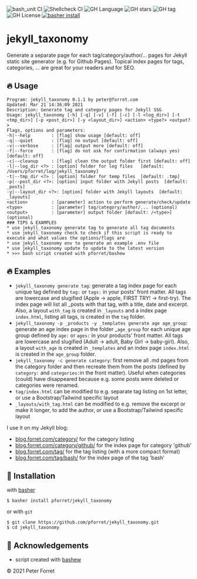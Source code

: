 ![bash_unit CI](https://github.com/pforret/jekyll_taxonomy/workflows/bash_unit%20CI/badge.svg)
![Shellcheck CI](https://github.com/pforret/jekyll_taxonomy/workflows/Shellcheck%20CI/badge.svg)
![GH Language](https://img.shields.io/github/languages/top/pforret/jekyll_taxonomy)
![GH stars](https://img.shields.io/github/stars/pforret/jekyll_taxonomy)
![GH tag](https://img.shields.io/github/v/tag/pforret/jekyll_taxonomy)
![GH License](https://img.shields.io/github/license/pforret/jekyll_taxonomy)
[![basher install](https://img.shields.io/badge/basher-install-white?logo=gnu-bash&style=flat)](https://basher.gitparade.com/package/)

# jekyll_taxonomy

Generate a separate page for each tag/category/author/... pages for Jekyll static site generator (e.g. for Github Pages). Topical index pages for tags, categories, ... are great for your readers and for SEO.

## 🔥 Usage
```
Program: jekyll_taxonomy 0.1.1 by peter@forret.com
Updated: Mar 21 14:36:09 2021
Description: Generate tag and category pages for Jekyll SSG
Usage: jekyll_taxonomy [-h] [-q] [-v] [-f] [-c] [-l <log_dir>] [-t <tmp_dir>] [-p <post_dir>] [-y <layout_dir>] <action> <type?> <output?>
Flags, options and parameters:
-h|--help        : [flag] show usage [default: off]
-q|--quiet       : [flag] no output [default: off]
-v|--verbose     : [flag] output more [default: off]
-f|--force       : [flag] do not ask for confirmation (always yes) [default: off]
-c|--cleanup     : [flag] clean the output folder first [default: off]
-l|--log_dir <?> : [option] folder for log files   [default: /Users/pforret/log/jekyll_taxonomy]
-t|--tmp_dir <?> : [option] folder for temp files  [default: .tmp]
-p|--post_dir <?>: [option] input folder with Jekyll posts  [default: _posts]
-y|--layout_dir <?>: [option] folder with Jekyll layouts  [default: _layouts]
<action>         : [parameter] action to perform generate/check/update
<type>           : [parameter] tag/category/author/... (optional)
<output>         : [parameter] output folder [default: /<type>] (optional)
### TIPS & EXAMPLES
* use jekyll_taxonomy generate tag to generate all tag documents
* use jekyll_taxonomy check to check if this script is ready to execute and what values the options/flags are
* use jekyll_taxonomy env to generate an example .env file
* use jekyll_taxonomy update to update to the latest version
* >>> bash script created with pforret/bashew
```

## 🔥 Examples

* `jekyll_taxonomy generate tag`: generate a tag index page for each unique tag defined by `tag:` or `tags:` in your posts' front matter. All tags are lowercase and slugified (Apple -> apple, FIRST TRY! -> first-try). The index page will list all _posts with that tag, with a title, date and excerpt. Also, a layout `with_tag` is created in `_layouts` and a index page `index.html`, listing all tags, is created in the `tag` folder.
* `jekyll_taxonomy -p _products -y _templates generate age age_group`: generate an age index page in the folder _`age_group` for each unique age group defined by `age:` or `ages:` in your products' front matter. All tags are lowercase and slugified (Adult -> adult, Baby Girl -> baby-girl). Also, a layout `with_age` is created in `_templates` and an index page `index.html` is created in the `age_group` folder.
* `jekyll_taxonomy -c generate category`: first remove all .md pages from the category folder and then recreate them from the posts (defined by `category:` and `categories:`in the front matter). Useful when categories (could) have disappeared because e.g. some posts were deleted or categories were renamed.
* `tag/index.html` can be modified to e.g. separate tag listing on 1st letter, or use a Bootstrap/Tailwind specific layout
* `_layouts/with_tag.html` can be modified to e.g. remove the excerpt or make it longer, to add the author, or use a Bootstrap/Tailwind specific layout

I use it on my Jekyll blog:
* [blog.forret.com/category/](https://blog.forret.com/category/) for the category listing
* [blog.forret.com/category/github/](https://blog.forret.com/category/github/) for the index page for category 'github'
* [blog.forret.com/tag/](https://blog.forret.com/tag/) for the tag listing (with a more compact format)
* [blog.forret.com/tag/bash/](https://blog.forret.com/tag/bash/) for the index page of the tag 'bash'

## 🚀 Installation

with [basher](https://github.com/basherpm/basher)

	$ basher install pforret/jekyll_taxonomy

or with `git`

	$ git clone https://github.com/pforret/jekyll_taxonomy.git
	$ cd jekyll_taxonomy

## 📝 Acknowledgements

* script created with [bashew](https://github.com/pforret/bashew)

&copy; 2021 Peter Forret
